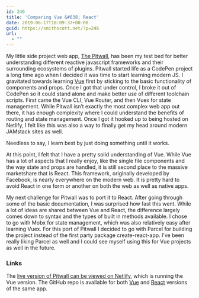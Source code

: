 ```yaml
---
id: 246
title: 'Comparing Vue &#038; React'
date: 2019-06-17T18:09:37+00:00
guid: https://smithscott.net/?p=246
url:
  - ""
---
```

<!-- wp:paragraph -->
<p>My little side project web app, <a href="https://smithscott.net/portfolio/the-pitwall/">The Pitwall</a>, has been my test bed for better understanding different reactive javascript frameworks and their surrounding ecosystems of plugins. Pitwall started life as a CodePen project a long time ago when I decided it was time to start learning modern JS. I gravitated towards learning <a href="https://vuejs.org/">Vue</a> first by sticking to the basic functionality of components and props. Once I got that under control, I broke it out of CodePen so it could stand alone and make better use of different toolchain scripts. First came the Vue CLI, Vue Router, and then Vuex for state management. While Pitwall isn’t exactly the most complex web app out there, it has enough complexity where I could understand the benefits of routing and state management. Once I got it hooked up to being hosted on Netlify, I felt like this was also a way to finally get my head around modern JAMstack sites as well.</p>
<!-- /wp:paragraph -->

<!-- wp:paragraph -->
<p>Needless to say, I learn best by just doing something until it works.</p>
<!-- /wp:paragraph -->

<!-- wp:paragraph -->
<p>At this point, I felt that I have a pretty solid understanding of Vue. While Vue has a lot of aspects that I really enjoy, like the single file components and the way state and props are handled, it is still second place to the massive marketshare that is React. This framework, originally developed by Facebook, is nearly everywhere on the modern web. It is pretty hard to avoid React in one form or another on both the web as well as native apps.</p>
<!-- /wp:paragraph -->

<!-- wp:paragraph -->
<p>My next challenge for Pitwall was to port it to React. After going through some of the basic documentation, I was surprised how fast this went. While a lot of ideas are shared between Vue and React, the difference largely comes down to syntax and the types of built in methods available. I chose to go with Mobx for state management, which was also relatively easy after learning Vuex. For this port of Pitwall I decided to go with Parcel for building the project instead of the first party package create-react-app. I’ve been really liking Parcel as well and I could see myself using this for Vue projects as well in the future.</p>
<!-- /wp:paragraph -->

<!-- wp:heading {"level":3} -->
<h3>Links</h3>
<!-- /wp:heading -->

<!-- wp:paragraph -->
<p>The <a href="https://pitwall.netlify.com/">live version of Pitwall can be viewed on Netlify</a>, which is running the Vue version. The GitHub repo is available for both <a href="https://github.com/sts24/pitwall-vue">Vue</a> and <a href="https://github.com/sts24/pitwall-react">React</a> versions of the same app.</p>
<!-- /wp:paragraph -->